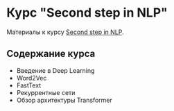 # Курс "Second step in NLP"

Материалы к курсу [Second step in NLP](https://stepik.org/course/133963/).

## Содержание курса
- Введение в Deep Learning
- Word2Vec
- FastText
- Рекуррентные сети
- Обзор архитектуры Transformer
